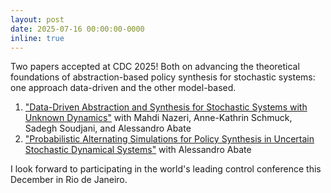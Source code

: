 ```yaml
---
layout: post
date: 2025-07-16 00:00:00-0000
inline: true
---
```


Two papers accepted at CDC 2025! Both on advancing the theoretical foundations of abstraction-based policy synthesis for stochastic systems: one approach data-driven and the other model-based.
<ol>
    <li><a href="https://arxiv.org/abs/2508.15543">"Data-Driven Abstraction and Synthesis for Stochastic Systems with Unknown Dynamics"</a> with Mahdi Nazeri, Anne-Kathrin Schmuck, Sadegh Soudjani, and Alessandro Abate</li>
    <li><a href="https://arxiv.org/abs/2508.05062">"Probabilistic Alternating Simulations for Policy Synthesis in Uncertain Stochastic Dynamical Systems"</a> with Alessandro Abate</li>
</ol>
I look forward to participating in the world's leading control conference this December in Rio de Janeiro.